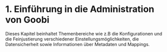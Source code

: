 # 1. Einführung in die Administration von Goobi

Dieses Kapitel beinhaltet Themenbereiche wie z.B die Konfigurationen und die Feinjustierung verschiedener Einstellungsmöglichkeiten, die Datensicherheit sowie Informationen über Metadaten und Mappings.

